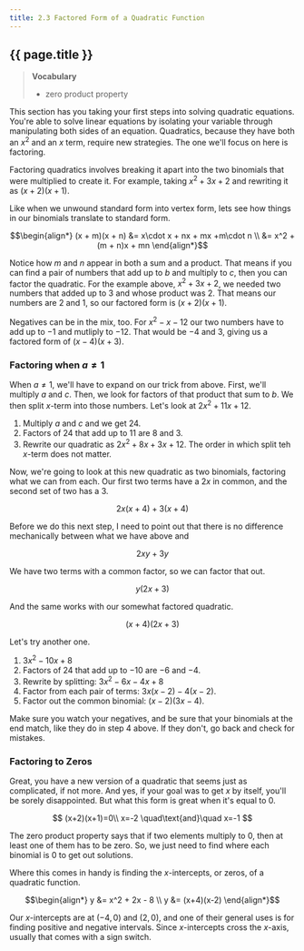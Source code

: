 ```yaml
---
title: 2.3 Factored Form of a Quadratic Function
---
```


## {{ page.title }}

> **Vocabulary**
>
> - zero product property

This section has you taking your first steps into solving quadratic equations. You're able to solve linear equations by isolating your variable through manipulating both sides of an equation. Quadratics, because they have both an $x^2$ and an $x$ term, require new strategies. The one we'll focus on here is factoring.

Factoring quadratics involves breaking it apart into the two binomials that were multiplied to create it. For example, taking $x^2+3x+2$ and rewriting it as $(x+2)(x+1)$.

Like when we unwound standard form into vertex form, lets see how things in our binomials translate to standard form.

$$\begin{align*}
(x + m)(x + n) &= x\cdot x + nx + mx +m\cdot n \\
               &= x^2 + (m + n)x + mn
\end{align*}$$

Notice how $m$ and $n$ appear in both a sum and a product. That means if you can find a pair of numbers that add up to $b$ and multiply to $c$, then you can factor the quadratic. For the example above, $x^2+3x+2$, we needed two numbers that added up to 3 and whose product was 2. That means our numbers are 2 and 1, so our factored form is $(x+2)(x+1)$.

Negatives can be in the mix, too. For $x^2 - x - 12$ our two numbers have to add up to $-1$ and mutliply to $-12$. That would be $-4$ and $3$, giving us a factored form of $(x-4)(x+3)$.

### Factoring when $a\neq1$

When $a\neq 1$, we'll have to expand on our trick from above. First, we'll multiply $a$ and $c$. Then, we look for factors of that product that sum to $b$. We then split $x$-term into those numbers. Let's look at $2x^2+11x+12$.

1. Multiply $a$ and $c$ and we get 24.
2. Factors of 24 that add up to 11 are 8 and 3.
3. Rewrite our quadratic as $2x^2 + 8x + 3x + 12$. The order in which split teh $x$-term does not matter.

Now, we're going to look at this new quadratic as two binomials, factoring what we can from each. Our first two terms have a $2x$ in common, and the second set of two has a 3.

$$ 2x(x+4) + 3(x + 4)$$

Before we do this next step, I need to point out that there is no difference mechanically between what we have above and

$$ 2xy + 3y $$

We have two terms with a common factor, so we can factor that out.

$$ y(2x+3) $$

And the same works with our somewhat factored quadratic.

$$ (x+4)(2x+3) $$

Let's try another one.

1. $3x^2-10x+8$
2. Factors of 24 that add up to $-10$ are $-6$ and $-4$.
3. Rewrite by splitting: $3x^2-6x-4x+8$
4. Factor from each pair of terms: $3x(x-2)-4(x-2)$.
5. Factor out the common binomial: $(x-2)(3x-4)$.

Make sure you watch your negatives, and be sure that your binomials at the end match, like they do in step 4 above. If they don't, go back and check for mistakes.

### Factoring to Zeros

Great, you have a new version of a quadratic that seems just as complicated, if not more. And yes, if your goal was to get $x$ by itself, you'll be sorely disappointed. But what this form is great when it's equal to 0.

$$
(x+2)(x+1)=0\\
x=-2 \quad\text{and}\quad x=-1
$$

The zero product property says that if two elements multiply to 0, then at least one of them has to be zero. So, we just need to find where each binomial is 0 to get out solutions.

Where this comes in handy is finding the $x$-intercepts, or zeros, of a quadratic function.

$$\begin{align*}
y &= x^2 + 2x - 8 \\
y &= (x+4)(x-2)
\end{align*}$$

Our $x$-intercepts are at $(-4,0)$ and $(2,0)$, and one of their general uses is for finding positive and negative intervals. Since $x$-intercepts cross the $x$-axis, usually that comes with a sign switch.

